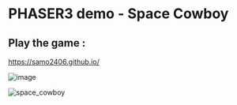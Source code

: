 # PHASER3 demo - Space Cowboy

## Play the game :
https://samo2406.github.io/

![image](https://github.com/samo2406/PHASER-Space-Cowboy/assets/56119130/dbdc2deb-8c0c-48f6-872c-ea6c65aee652)

![space_cowboy](https://github.com/samo2406/PHASER-Space-Cowboy/assets/56119130/9d0b3ccf-3dc2-4972-8fc3-067fdfc78503)
